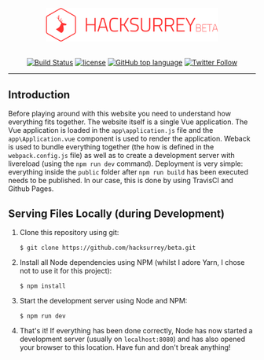 <div align="center">

<img width="350px" src="https://raw.githubusercontent.com/hacksurrey/beta/master/resources/logo.svg?sanitize=true">
<br><br>

[![Build Status](https://img.shields.io/travis/hacksurrey/beta.svg?style=for-the-badge)](https://travis-ci.org/hacksurrey/beta) [![license](https://img.shields.io/github/license/hacksurrey/beta.svg?style=for-the-badge)](https://github.com/hacksurrey/beta/blob/master/LICENSE) [![GitHub top language](https://img.shields.io/github/languages/top/hacksurrey/beta.svg?style=for-the-badge)]() [![Twitter Follow](https://img.shields.io/twitter/follow/hacksurrey.svg?style=for-the-badge)](https://twitter.com/hacksurrey)

</div>

---

## Introduction
Before playing around with this website you need to understand how everything fits together. The website itself is a single Vue application. The Vue application is loaded in the `app\application.js` file and the `app\Application.vue` component is used to render the application. Weback is used to bundle everything together (the how is defined in the `webpack.config.js` file) as well as to create a development server with livereload (using the `npm run dev` command). Deployment is very simple: everything inside the `public` folder after `npm run build` has been executed needs to be published. In our case, this is done by using TravisCI and Github Pages.

## Serving Files Locally (during Development)
1. Clone this repository using git:
   ```
   $ git clone https://github.com/hacksurrey/beta.git
   ```
2. Install all Node dependencies using NPM (whilst I adore Yarn, I chose not to use it for this project):
   ```
   $ npm install
   ```
3. Start the development server using Node and NPM:
   ```
   $ npm run dev
   ```
4. That's it! If everything has been done correctly, Node has now started a development server (usually on `localhost:8080`) and has also opened your browser to this location. Have fun and don't break anything!
